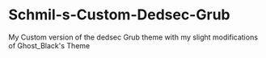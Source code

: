 # Schmil-s-Custom-Dedsec-Grub
My Custom version of the dedsec Grub theme with my slight modifications of Ghost_Black's Theme
